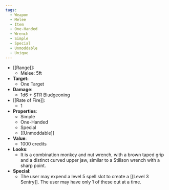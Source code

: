 ```yaml
---
tags:
  - Weapon
  - Melee
  - Item
  - One-Handed
  - Wrench
  - Simple
  - Special
  - Unmoddable
  - Unique
---
```

- [[Range]]:
	- Melee: 5ft
- **Target:**
	- One Target
- **Damage**:
	- 1d6 + STR Bludgeoning
- [[Rate of Fire]]:
	- 1
- **Properties**:
	- Simple
	- One-Handed
	- Special
	- [[Unmoddable]]
- **Value**:
	- 1000 credits
- **Looks**:
	- It is a combination monkey and nut wrench, with a brown taped grip and a distinct curved upper jaw, similar to a Stillson wrench with a sharp point.
- **Special**:
	-  The user may expend a level 5 spell slot to create a [[Level 3 Sentry]]. The user may have only 1 of these out at a time.